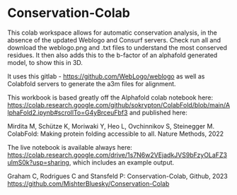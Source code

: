 # Conservation-Colab

This colab workspace allows for automatic conservation analysis, in the absence of the updated Weblogo and Consurf servers. Check run all and download the weblogo.png and .txt files to understand the most conserved residues. It then also adds this to the b-factor of an alphafold generated model, to show this in 3D.

It uses this gitlab - https://github.com/WebLogo/weblogo as well as Colabfold servers to generate the a3m files for alignment.

This workbook is based greatly off the Alphafold colab notebook here: https://colab.research.google.com/github/sokrypton/ColabFold/blob/main/AlphaFold2.ipynb#scrollTo=G4yBrceuFbf3 and published here:

Mirdita M, Schütze K, Moriwaki Y, Heo L, Ovchinnikov S, Steinegger M. ColabFold: Making protein folding accessible to all. Nature Methods, 2022

The live notebook is available always here: https://colab.research.google.com/drive/1s7N6w2VEjadkJVS9bFzyOLaFZ3uImS0k?usp=sharing, which includes an example output.

Graham C, Rodrigues C and Stansfeld P: Conservation-Colab, Github, 2023 https://github.com/MishterBluesky/Conservation-Colab



